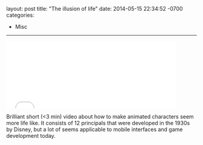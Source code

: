layout: post
title:  "The illusion of life"
date:   2014-05-15 22:34:52 -0700
categories:
  - Misc
---

<iframe class="embedly-embed" src="//cdn.embedly.com/widgets/media.html?src=https%3A%2F%2Fplayer.vimeo.com%2Fvideo%2F93206523&url=https%3A%2F%2Fvimeo.com%2F93206523&image=http%3A%2F%2Fi.vimeocdn.com%2Fvideo%2F474456112_1280.jpg&key=d815972c91e546edb5d2d02e509f8b1c&type=text%2Fhtml&schema=vimeo" width="450" height="179" scrolling="no" frameborder="0" allowfullscreen></iframe>

Brilliant short (<3 min) video about how to make animated characters seem more life like. It consists of 12 principals that were developed in the 1930s by Disney, but a lot of seems applicable to mobile interfaces and game development today. 

 
